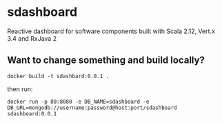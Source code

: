 # sdashboard
Reactive dashboard for software components built with Scala 2.12, Vert.x 3.4 and RxJava 2

## Want to change something and build locally?
```
docker build -t sdashbard:0.0.1 .
```

then run:
```
docker run -p 80:8080 -e DB_NAME=sdashboard -e DB_URL=mongodb://username:password@host:port/sdashboard sdashboard:0.0.1
```

